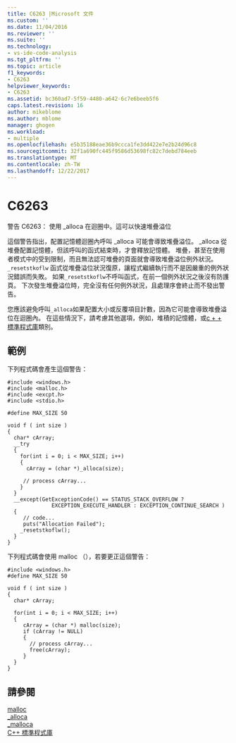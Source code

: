 ```yaml
---
title: C6263 |Microsoft 文件
ms.custom: ''
ms.date: 11/04/2016
ms.reviewer: ''
ms.suite: ''
ms.technology:
- vs-ide-code-analysis
ms.tgt_pltfrm: ''
ms.topic: article
f1_keywords:
- C6263
helpviewer_keywords:
- C6263
ms.assetid: bc360ad7-5f59-4480-a642-6c7e6beeb5f6
caps.latest.revision: 16
author: mikeblome
ms.author: mblome
manager: ghogen
ms.workload:
- multiple
ms.openlocfilehash: e5b35188eae36b9ccca1fe3dd422e7e2b24d96c8
ms.sourcegitcommit: 32f1a690fc445f9586d53698fc82c7debd784eeb
ms.translationtype: MT
ms.contentlocale: zh-TW
ms.lasthandoff: 12/22/2017
---
```

# <a name="c6263"></a>C6263
警告 C6263： 使用 _alloca 在迴圈中。這可以快速堆疊溢位  
  
 這個警告指出，配置記憶體迴圈內呼叫 _alloca 可能會導致堆疊溢位。 _alloca 從堆疊配置記憶體，但該呼叫的函式結束時，才會釋放記憶體。 堆疊，甚至在使用者模式中的受到限制，而且無法認可堆疊的頁面就會導致堆疊溢位例外狀況。 `_resetstkoflw` 函式從堆疊溢位狀況復原，讓程式繼續執行而不是因嚴重的例外狀況錯誤而失敗。 如果`_resetstkoflw`不呼叫函式，在前一個例外狀況之後沒有防護頁。 下次發生堆疊溢位時，完全沒有任何例外狀況，且處理序會終止而不發出警告。  
  
 您應該避免呼叫`_alloca`如果配置大小或反覆項目計數，因為它可能會導致堆疊溢位在迴圈內。 在這些情況下，請考慮其他選項，例如，堆積的記憶體，或[c + + 標準程式庫](/cpp/standard-library/cpp-standard-library-reference)類別。  
  
## <a name="example"></a>範例  
 下列程式碼會產生這個警告：  
  
```  
#include <windows.h>  
#include <malloc.h>  
#include <excpt.h>  
#include <stdio.h>  
  
#define MAX_SIZE 50  
  
void f ( int size )  
{  
  char* cArray;  
  __try  
  {  
    for(int i = 0; i < MAX_SIZE; i++)  
    {  
      cArray = (char *)_alloca(size);  
  
     // process cArray...  
    }  
  }  
  __except(GetExceptionCode() == STATUS_STACK_OVERFLOW ?   
              EXCEPTION_EXECUTE_HANDLER : EXCEPTION_CONTINUE_SEARCH )  
  {  
     // code...  
     puts("Allocation Failed");  
    _resetstkoflw();  
  }  
}  
```  
  
 下列程式碼會使用 malloc （），若要更正這個警告：  
  
```  
#include <windows.h>  
#define MAX_SIZE 50  
  
void f ( int size )  
{  
  char* cArray;  
  
  for(int i = 0; i < MAX_SIZE; i++)  
  {  
     cArray = (char *) malloc(size);  
     if (cArray != NULL)  
     {  
       // process cArray...  
       free(cArray);  
     }  
  }  
}  
```  
  
## <a name="see-also"></a>請參閱  
 [malloc](/cpp/c-runtime-library/reference/malloc)   
 [_alloca](/cpp/c-runtime-library/reference/alloca)   
 [_malloca](/cpp/c-runtime-library/reference/malloca)   
 [C++ 標準程式庫](/cpp/standard-library/cpp-standard-library-reference)
